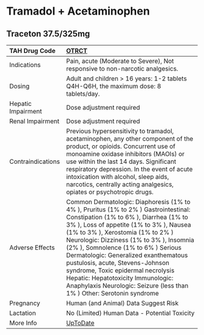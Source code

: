 # Tramadol + Acetaminophen

## Traceton 37.5/325mg

| TAH Drug Code      | [OTRCT](https://www.tahsda.org.tw/drugs/hissearch.php?drug_code=OTRCT)                                                                                                                                                                                                                                                                                                                                                                                                                                                         |
|:-------------------|:-------------------------------------------------------------------------------------------------------------------------------------------------------------------------------------------------------------------------------------------------------------------------------------------------------------------------------------------------------------------------------------------------------------------------------------------------------------------------------------------------------------------------------|
| Indications        | Pain, acute (Moderate to Severe), Not responsive to non-narcotic analgesics.                                                                                                                                                                                                                                                                                                                                                                                                                                                   |
| Dosing             | Adult and children > 16 years: 1-2 tablets Q4H-Q6H, the maximum dose: 8 tablets/day.                                                                                                                                                                                                                                                                                                                                                                                                                                           |
| Hepatic Impairment | Dose adjustment required                                                                                                                                                                                                                                                                                                                                                                                                                                                                                                       |
| Renal Impairment   | Dose adjustment required                                                                                                                                                                                                                                                                                                                                                                                                                                                                                                       |
| Contraindications  | Previous hypersensitivity to tramadol, acetaminophen, any other component of the product, or opioids. Concurrent use of monoamine oxidase inhibitors (MAOIs) or use within the last 14 days. Significant respiratory depression. In the event of acute intoxication with alcohol, sleep aids, narcotics, centrally acting analgesics, opiates or psychotropic drugs.                                                                                                                                                           |
| Adverse Effects    | Common Dermatologic: Diaphoresis (1% to 4% ), Pruritus (1% to 2% ) Gastrointestinal: Constipation (1% to 6% ), Diarrhea (1% to 3% ), Loss of appetite (1% to 3% ), Nausea (1% to 3% ), Xerostomia (1% to 2% ) Neurologic: Dizziness (1% to 3% ), Insomnia (2% ), Somnolence (1% to 6% ) Serious Dermatologic: Generalized exanthematous pustulosis, acute, Stevens-Johnson syndrome, Toxic epidermal necrolysis Hepatic: Hepatotoxicity Immunologic: Anaphylaxis Neurologic: Seizure (less than 1% ) Other: Serotonin syndrome |
| Pregnancy          | Human (and Animal) Data Suggest Risk                                                                                                                                                                                                                                                                                                                                                                                                                                                                                           |
| Lactation          | No (Limited) Human Data - Potential Toxicity                                                                                                                                                                                                                                                                                                                                                                                                                                                                                   |
| More Info          | [UpToDate](https://www.uptodate.com/contents/tramadol-and-acetaminophen-drug-information)                                                                                                                                                                                                                                                                                                                                                                                                                                      |


